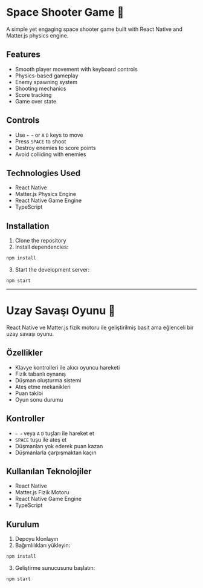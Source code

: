 # Space Shooter Game 🚀

A simple yet engaging space shooter game built with React Native and Matter.js physics engine.

## Features

- Smooth player movement with keyboard controls
- Physics-based gameplay
- Enemy spawning system
- Shooting mechanics
- Score tracking
- Game over state

## Controls

- Use `←` `→` or `A` `D` keys to move
- Press `SPACE` to shoot
- Destroy enemies to score points
- Avoid colliding with enemies

## Technologies Used

- React Native
- Matter.js Physics Engine
- React Native Game Engine
- TypeScript

## Installation

1. Clone the repository
2. Install dependencies:
```bash
npm install
```
3. Start the development server:
```bash
npm start
```

---

# Uzay Savaşı Oyunu 🚀

React Native ve Matter.js fizik motoru ile geliştirilmiş basit ama eğlenceli bir uzay savaşı oyunu.

## Özellikler

- Klavye kontrolleri ile akıcı oyuncu hareketi
- Fizik tabanlı oynanış
- Düşman oluşturma sistemi
- Ateş etme mekanikleri
- Puan takibi
- Oyun sonu durumu

## Kontroller

- `←` `→` veya `A` `D` tuşları ile hareket et
- `SPACE` tuşu ile ateş et
- Düşmanları yok ederek puan kazan
- Düşmanlarla çarpışmaktan kaçın

## Kullanılan Teknolojiler

- React Native
- Matter.js Fizik Motoru
- React Native Game Engine
- TypeScript

## Kurulum

1. Depoyu klonlayın
2. Bağımlılıkları yükleyin:
```bash
npm install
```
3. Geliştirme sunucusunu başlatın:
```bash
npm start
``` 
